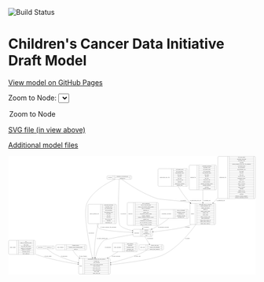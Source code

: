 <link rel='stylesheet' href="assets/style.css">
<link rel='stylesheet' href="https://unpkg.com/leaflet@1.5.1/dist/leaflet.css" integrity="sha512-xwE/Az9zrjBIphAcBb3F6JVqxf46+CDLwfLMHloNu6KEQCAWi6HcDUbeOfBIptF7tcCzusKFjFw2yuvEpDL9wQ==" crossorigin="">
<script type="text/javascript" src="https://code.jquery.com/jquery-3.2.1.min.js"></script>
<script type="text/javascript"  src="https://unpkg.com/leaflet@1.5.1/dist/leaflet.js"></script>
<script type="text/javascript" src="assets/actions.js"></script>

![Build Status](https://github.com/CBIIT/ccdi-model/actions/workflows/model-test-and-deploy.yml/badge.svg)

# Children's Cancer Data Initiative Draft Model

[View model on GitHub Pages](https://cbiit.github.io/ccdi-model/)



Zoom to Node: <select id="node_select">
  <option value="">Zoom to Node</option>
</select>
<div id="model"></div>

<p>
<a href="./model-desc/ccdi-model.svg">SVG file (in view above)</a>
<p>
<a href="./model-desc">Additional model files</a>
<div id='graph' style='display:off;'>
<svg width="3249pt" height="1551pt"
 viewBox="0.00 0.00 3248.50 1551.00" xmlns="http://www.w3.org/2000/svg" xmlns:xlink="http://www.w3.org/1999/xlink">
<g id="graph0" class="graph" transform="scale(1 1) rotate(0) translate(4 1547)">
<title>Perl</title>
<polygon fill="#ffffff" stroke="transparent" points="-4,4 -4,-1547 3244.5,-1547 3244.5,4 -4,4"/>
<!-- methylation_array_file -->
<g id="node1" class="node">
<title>methylation_array_file</title>
<path fill="none" stroke="#000000" d="M1973.5,-1151.5C1973.5,-1151.5 2340.5,-1151.5 2340.5,-1151.5 2346.5,-1151.5 2352.5,-1157.5 2352.5,-1163.5 2352.5,-1163.5 2352.5,-1369.5 2352.5,-1369.5 2352.5,-1375.5 2346.5,-1381.5 2340.5,-1381.5 2340.5,-1381.5 1973.5,-1381.5 1973.5,-1381.5 1967.5,-1381.5 1961.5,-1375.5 1961.5,-1369.5 1961.5,-1369.5 1961.5,-1163.5 1961.5,-1163.5 1961.5,-1157.5 1967.5,-1151.5 1973.5,-1151.5"/>
<text text-anchor="middle" x="2050.5" y="-1262.8" font-family="Times,serif" font-size="14.00" fill="#000000">methylation_array_file</text>
<polyline fill="none" stroke="#000000" points="2139.5,-1151.5 2139.5,-1381.5 "/>
<text text-anchor="middle" x="2150" y="-1262.8" font-family="Times,serif" font-size="14.00" fill="#000000"> </text>
<polyline fill="none" stroke="#000000" points="2160.5,-1151.5 2160.5,-1381.5 "/>
<text text-anchor="middle" x="2246" y="-1366.3" font-family="Times,serif" font-size="14.00" fill="#000000">dcf_indexd_guid</text>
<polyline fill="none" stroke="#000000" points="2160.5,-1358.5 2331.5,-1358.5 "/>
<text text-anchor="middle" x="2246" y="-1343.3" font-family="Times,serif" font-size="14.00" fill="#000000">file_description</text>
<polyline fill="none" stroke="#000000" points="2160.5,-1335.5 2331.5,-1335.5 "/>
<text text-anchor="middle" x="2246" y="-1320.3" font-family="Times,serif" font-size="14.00" fill="#000000">file_mapping_level</text>
<polyline fill="none" stroke="#000000" points="2160.5,-1312.5 2331.5,-1312.5 "/>
<text text-anchor="middle" x="2246" y="-1297.3" font-family="Times,serif" font-size="14.00" fill="#000000">file_name</text>
<polyline fill="none" stroke="#000000" points="2160.5,-1289.5 2331.5,-1289.5 "/>
<text text-anchor="middle" x="2246" y="-1274.3" font-family="Times,serif" font-size="14.00" fill="#000000">file_size</text>
<polyline fill="none" stroke="#000000" points="2160.5,-1266.5 2331.5,-1266.5 "/>
<text text-anchor="middle" x="2246" y="-1251.3" font-family="Times,serif" font-size="14.00" fill="#000000">file_type</text>
<polyline fill="none" stroke="#000000" points="2160.5,-1243.5 2331.5,-1243.5 "/>
<text text-anchor="middle" x="2246" y="-1228.3" font-family="Times,serif" font-size="14.00" fill="#000000">file_url_in_cds</text>
<polyline fill="none" stroke="#000000" points="2160.5,-1220.5 2331.5,-1220.5 "/>
<text text-anchor="middle" x="2246" y="-1205.3" font-family="Times,serif" font-size="14.00" fill="#000000">md5sum</text>
<polyline fill="none" stroke="#000000" points="2160.5,-1197.5 2331.5,-1197.5 "/>
<text text-anchor="middle" x="2246" y="-1182.3" font-family="Times,serif" font-size="14.00" fill="#000000">methylation_platform</text>
<polyline fill="none" stroke="#000000" points="2160.5,-1174.5 2331.5,-1174.5 "/>
<text text-anchor="middle" x="2246" y="-1159.3" font-family="Times,serif" font-size="14.00" fill="#000000">reporter_label</text>
<polyline fill="none" stroke="#000000" points="2331.5,-1151.5 2331.5,-1381.5 "/>
<text text-anchor="middle" x="2342" y="-1262.8" font-family="Times,serif" font-size="14.00" fill="#000000"> </text>
</g>
<!-- sample -->
<g id="node9" class="node">
<title>sample</title>
<path fill="none" stroke="#000000" d="M2393,-651C2393,-651 2707,-651 2707,-651 2713,-651 2719,-657 2719,-663 2719,-663 2719,-915 2719,-915 2719,-921 2713,-927 2707,-927 2707,-927 2393,-927 2393,-927 2387,-927 2381,-921 2381,-915 2381,-915 2381,-663 2381,-663 2381,-657 2387,-651 2393,-651"/>
<text text-anchor="middle" x="2415" y="-785.3" font-family="Times,serif" font-size="14.00" fill="#000000">sample</text>
<polyline fill="none" stroke="#000000" points="2449,-651 2449,-927 "/>
<text text-anchor="middle" x="2459.5" y="-785.3" font-family="Times,serif" font-size="14.00" fill="#000000"> </text>
<polyline fill="none" stroke="#000000" points="2470,-651 2470,-927 "/>
<text text-anchor="middle" x="2584" y="-911.8" font-family="Times,serif" font-size="14.00" fill="#000000">participant_age_at_collection</text>
<polyline fill="none" stroke="#000000" points="2470,-904 2698,-904 "/>
<text text-anchor="middle" x="2584" y="-888.8" font-family="Times,serif" font-size="14.00" fill="#000000">sample_anatomic_site</text>
<polyline fill="none" stroke="#000000" points="2470,-881 2698,-881 "/>
<text text-anchor="middle" x="2584" y="-865.8" font-family="Times,serif" font-size="14.00" fill="#000000">sample_description</text>
<polyline fill="none" stroke="#000000" points="2470,-858 2698,-858 "/>
<text text-anchor="middle" x="2584" y="-842.8" font-family="Times,serif" font-size="14.00" fill="#000000">sample_id</text>
<polyline fill="none" stroke="#000000" points="2470,-835 2698,-835 "/>
<text text-anchor="middle" x="2584" y="-819.8" font-family="Times,serif" font-size="14.00" fill="#000000">sample_tumor_status</text>
<polyline fill="none" stroke="#000000" points="2470,-812 2698,-812 "/>
<text text-anchor="middle" x="2584" y="-796.8" font-family="Times,serif" font-size="14.00" fill="#000000">sample_type</text>
<polyline fill="none" stroke="#000000" points="2470,-789 2698,-789 "/>
<text text-anchor="middle" x="2584" y="-773.8" font-family="Times,serif" font-size="14.00" fill="#000000">tumor_grade</text>
<polyline fill="none" stroke="#000000" points="2470,-766 2698,-766 "/>
<text text-anchor="middle" x="2584" y="-750.8" font-family="Times,serif" font-size="14.00" fill="#000000">tumor_incidence_type</text>
<polyline fill="none" stroke="#000000" points="2470,-743 2698,-743 "/>
<text text-anchor="middle" x="2584" y="-727.8" font-family="Times,serif" font-size="14.00" fill="#000000">tumor_morphology</text>
<polyline fill="none" stroke="#000000" points="2470,-720 2698,-720 "/>
<text text-anchor="middle" x="2584" y="-704.8" font-family="Times,serif" font-size="14.00" fill="#000000">tumor_stage_clinical_m</text>
<polyline fill="none" stroke="#000000" points="2470,-697 2698,-697 "/>
<text text-anchor="middle" x="2584" y="-681.8" font-family="Times,serif" font-size="14.00" fill="#000000">tumor_stage_clinical_n</text>
<polyline fill="none" stroke="#000000" points="2470,-674 2698,-674 "/>
<text text-anchor="middle" x="2584" y="-658.8" font-family="Times,serif" font-size="14.00" fill="#000000">tumor_stage_clinical_t</text>
<polyline fill="none" stroke="#000000" points="2698,-651 2698,-927 "/>
<text text-anchor="middle" x="2708.5" y="-785.3" font-family="Times,serif" font-size="14.00" fill="#000000"> </text>
</g>
<!-- methylation_array_file&#45;&gt;sample -->
<g id="edge14" class="edge">
<title>methylation_array_file&#45;&gt;sample</title>
<path fill="none" stroke="#000000" d="M2223.9786,-1151.3114C2261.4815,-1090.8431 2311.0653,-1017.0493 2363,-957 2369.4235,-949.5728 2376.1625,-942.1534 2383.1117,-934.7978"/>
<polygon fill="#000000" stroke="#000000" points="2385.7428,-937.1107 2390.1272,-927.4656 2380.685,-932.2714 2385.7428,-937.1107"/>
<text text-anchor="middle" x="2454.5" y="-960.8" font-family="Times,serif" font-size="14.00" fill="#000000">of_methylation_array_file</text>
</g>
<!-- study_admin -->
<g id="node2" class="node">
<title>study_admin</title>
<path fill="none" stroke="#000000" d="M12,-259.5C12,-259.5 338,-259.5 338,-259.5 344,-259.5 350,-265.5 350,-271.5 350,-271.5 350,-431.5 350,-431.5 350,-437.5 344,-443.5 338,-443.5 338,-443.5 12,-443.5 12,-443.5 6,-443.5 0,-437.5 0,-431.5 0,-431.5 0,-271.5 0,-271.5 0,-265.5 6,-259.5 12,-259.5"/>
<text text-anchor="middle" x="54" y="-347.8" font-family="Times,serif" font-size="14.00" fill="#000000">study_admin</text>
<polyline fill="none" stroke="#000000" points="108,-259.5 108,-443.5 "/>
<text text-anchor="middle" x="118.5" y="-347.8" font-family="Times,serif" font-size="14.00" fill="#000000"> </text>
<polyline fill="none" stroke="#000000" points="129,-259.5 129,-443.5 "/>
<text text-anchor="middle" x="229" y="-428.3" font-family="Times,serif" font-size="14.00" fill="#000000">acl</text>
<polyline fill="none" stroke="#000000" points="129,-420.5 329,-420.5 "/>
<text text-anchor="middle" x="229" y="-405.3" font-family="Times,serif" font-size="14.00" fill="#000000">adult_or_childhood_study</text>
<polyline fill="none" stroke="#000000" points="129,-397.5 329,-397.5 "/>
<text text-anchor="middle" x="229" y="-382.3" font-family="Times,serif" font-size="14.00" fill="#000000">data_types</text>
<polyline fill="none" stroke="#000000" points="129,-374.5 329,-374.5 "/>
<text text-anchor="middle" x="229" y="-359.3" font-family="Times,serif" font-size="14.00" fill="#000000">file_types_and_format</text>
<polyline fill="none" stroke="#000000" points="129,-351.5 329,-351.5 "/>
<text text-anchor="middle" x="229" y="-336.3" font-family="Times,serif" font-size="14.00" fill="#000000">number_of_participants</text>
<polyline fill="none" stroke="#000000" points="129,-328.5 329,-328.5 "/>
<text text-anchor="middle" x="229" y="-313.3" font-family="Times,serif" font-size="14.00" fill="#000000">number_of_samples</text>
<polyline fill="none" stroke="#000000" points="129,-305.5 329,-305.5 "/>
<text text-anchor="middle" x="229" y="-290.3" font-family="Times,serif" font-size="14.00" fill="#000000">organism_species</text>
<polyline fill="none" stroke="#000000" points="129,-282.5 329,-282.5 "/>
<text text-anchor="middle" x="229" y="-267.3" font-family="Times,serif" font-size="14.00" fill="#000000">study_admin_id</text>
<polyline fill="none" stroke="#000000" points="329,-259.5 329,-443.5 "/>
<text text-anchor="middle" x="339.5" y="-347.8" font-family="Times,serif" font-size="14.00" fill="#000000"> </text>
</g>
<!-- study -->
<g id="node4" class="node">
<title>study</title>
<path fill="none" stroke="#000000" d="M932,-.5C932,-.5 1322,-.5 1322,-.5 1328,-.5 1334,-6.5 1334,-12.5 1334,-12.5 1334,-195.5 1334,-195.5 1334,-201.5 1328,-207.5 1322,-207.5 1322,-207.5 932,-207.5 932,-207.5 926,-207.5 920,-201.5 920,-195.5 920,-195.5 920,-12.5 920,-12.5 920,-6.5 926,-.5 932,-.5"/>
<text text-anchor="middle" x="948" y="-100.3" font-family="Times,serif" font-size="14.00" fill="#000000">study</text>
<polyline fill="none" stroke="#000000" points="976,-.5 976,-207.5 "/>
<text text-anchor="middle" x="986.5" y="-100.3" font-family="Times,serif" font-size="14.00" fill="#000000"> </text>
<polyline fill="none" stroke="#000000" points="997,-.5 997,-207.5 "/>
<text text-anchor="middle" x="1155" y="-192.3" font-family="Times,serif" font-size="14.00" fill="#000000">experimental_strategy_and_data_subtype</text>
<polyline fill="none" stroke="#000000" points="997,-184.5 1313,-184.5 "/>
<text text-anchor="middle" x="1155" y="-169.3" font-family="Times,serif" font-size="14.00" fill="#000000">external_url</text>
<polyline fill="none" stroke="#000000" points="997,-161.5 1313,-161.5 "/>
<text text-anchor="middle" x="1155" y="-146.3" font-family="Times,serif" font-size="14.00" fill="#000000">phs_accession</text>
<polyline fill="none" stroke="#000000" points="997,-138.5 1313,-138.5 "/>
<text text-anchor="middle" x="1155" y="-123.3" font-family="Times,serif" font-size="14.00" fill="#000000">size_of_data_being_uploaded</text>
<polyline fill="none" stroke="#000000" points="997,-115.5 1313,-115.5 "/>
<text text-anchor="middle" x="1155" y="-100.3" font-family="Times,serif" font-size="14.00" fill="#000000">study_acronym</text>
<polyline fill="none" stroke="#000000" points="997,-92.5 1313,-92.5 "/>
<text text-anchor="middle" x="1155" y="-77.3" font-family="Times,serif" font-size="14.00" fill="#000000">study_data_types</text>
<polyline fill="none" stroke="#000000" points="997,-69.5 1313,-69.5 "/>
<text text-anchor="middle" x="1155" y="-54.3" font-family="Times,serif" font-size="14.00" fill="#000000">study_description</text>
<polyline fill="none" stroke="#000000" points="997,-46.5 1313,-46.5 "/>
<text text-anchor="middle" x="1155" y="-31.3" font-family="Times,serif" font-size="14.00" fill="#000000">study_name</text>
<polyline fill="none" stroke="#000000" points="997,-23.5 1313,-23.5 "/>
<text text-anchor="middle" x="1155" y="-8.3" font-family="Times,serif" font-size="14.00" fill="#000000">study_short_title</text>
<polyline fill="none" stroke="#000000" points="1313,-.5 1313,-207.5 "/>
<text text-anchor="middle" x="1323.5" y="-100.3" font-family="Times,serif" font-size="14.00" fill="#000000"> </text>
</g>
<!-- study_admin&#45;&gt;study -->
<g id="edge1" class="edge">
<title>study_admin&#45;&gt;study</title>
<path fill="none" stroke="#000000" d="M350.0945,-262.1743C353.0729,-261.0805 356.0429,-260.0211 359,-259 539.6948,-196.6057 753.4539,-156.004 909.5159,-132.0719"/>
<polygon fill="#000000" stroke="#000000" points="910.3518,-135.4851 919.711,-130.5196 909.2981,-128.5648 910.3518,-135.4851"/>
<text text-anchor="middle" x="517.5" y="-229.8" font-family="Times,serif" font-size="14.00" fill="#000000">of_study_admin</text>
</g>
<!-- imaging_file -->
<g id="node3" class="node">
<title>imaging_file</title>
<path fill="none" stroke="#000000" d="M2383,-1105.5C2383,-1105.5 2717,-1105.5 2717,-1105.5 2723,-1105.5 2729,-1111.5 2729,-1117.5 2729,-1117.5 2729,-1415.5 2729,-1415.5 2729,-1421.5 2723,-1427.5 2717,-1427.5 2717,-1427.5 2383,-1427.5 2383,-1427.5 2377,-1427.5 2371,-1421.5 2371,-1415.5 2371,-1415.5 2371,-1117.5 2371,-1117.5 2371,-1111.5 2377,-1105.5 2383,-1105.5"/>
<text text-anchor="middle" x="2423" y="-1262.8" font-family="Times,serif" font-size="14.00" fill="#000000">imaging_file</text>
<polyline fill="none" stroke="#000000" points="2475,-1105.5 2475,-1427.5 "/>
<text text-anchor="middle" x="2485.5" y="-1262.8" font-family="Times,serif" font-size="14.00" fill="#000000"> </text>
<polyline fill="none" stroke="#000000" points="2496,-1105.5 2496,-1427.5 "/>
<text text-anchor="middle" x="2602" y="-1412.3" font-family="Times,serif" font-size="14.00" fill="#000000">checksum_algorithm</text>
<polyline fill="none" stroke="#000000" points="2496,-1404.5 2708,-1404.5 "/>
<text text-anchor="middle" x="2602" y="-1389.3" font-family="Times,serif" font-size="14.00" fill="#000000">checksum_value</text>
<polyline fill="none" stroke="#000000" points="2496,-1381.5 2708,-1381.5 "/>
<text text-anchor="middle" x="2602" y="-1366.3" font-family="Times,serif" font-size="14.00" fill="#000000">dcf_indexd_guid</text>
<polyline fill="none" stroke="#000000" points="2496,-1358.5 2708,-1358.5 "/>
<text text-anchor="middle" x="2602" y="-1343.3" font-family="Times,serif" font-size="14.00" fill="#000000">file_description</text>
<polyline fill="none" stroke="#000000" points="2496,-1335.5 2708,-1335.5 "/>
<text text-anchor="middle" x="2602" y="-1320.3" font-family="Times,serif" font-size="14.00" fill="#000000">file_mapping_level</text>
<polyline fill="none" stroke="#000000" points="2496,-1312.5 2708,-1312.5 "/>
<text text-anchor="middle" x="2602" y="-1297.3" font-family="Times,serif" font-size="14.00" fill="#000000">file_name</text>
<polyline fill="none" stroke="#000000" points="2496,-1289.5 2708,-1289.5 "/>
<text text-anchor="middle" x="2602" y="-1274.3" font-family="Times,serif" font-size="14.00" fill="#000000">file_size</text>
<polyline fill="none" stroke="#000000" points="2496,-1266.5 2708,-1266.5 "/>
<text text-anchor="middle" x="2602" y="-1251.3" font-family="Times,serif" font-size="14.00" fill="#000000">file_type</text>
<polyline fill="none" stroke="#000000" points="2496,-1243.5 2708,-1243.5 "/>
<text text-anchor="middle" x="2602" y="-1228.3" font-family="Times,serif" font-size="14.00" fill="#000000">file_url_in_cds</text>
<polyline fill="none" stroke="#000000" points="2496,-1220.5 2708,-1220.5 "/>
<text text-anchor="middle" x="2602" y="-1205.3" font-family="Times,serif" font-size="14.00" fill="#000000">image_modality</text>
<polyline fill="none" stroke="#000000" points="2496,-1197.5 2708,-1197.5 "/>
<text text-anchor="middle" x="2602" y="-1182.3" font-family="Times,serif" font-size="14.00" fill="#000000">imaging_instrument_model</text>
<polyline fill="none" stroke="#000000" points="2496,-1174.5 2708,-1174.5 "/>
<text text-anchor="middle" x="2602" y="-1159.3" font-family="Times,serif" font-size="14.00" fill="#000000">imaging_platform</text>
<polyline fill="none" stroke="#000000" points="2496,-1151.5 2708,-1151.5 "/>
<text text-anchor="middle" x="2602" y="-1136.3" font-family="Times,serif" font-size="14.00" fill="#000000">md5sum</text>
<polyline fill="none" stroke="#000000" points="2496,-1128.5 2708,-1128.5 "/>
<text text-anchor="middle" x="2602" y="-1113.3" font-family="Times,serif" font-size="14.00" fill="#000000">software_package</text>
<polyline fill="none" stroke="#000000" points="2708,-1105.5 2708,-1427.5 "/>
<text text-anchor="middle" x="2718.5" y="-1262.8" font-family="Times,serif" font-size="14.00" fill="#000000"> </text>
</g>
<!-- imaging_file&#45;&gt;sample -->
<g id="edge16" class="edge">
<title>imaging_file&#45;&gt;sample</title>
<path fill="none" stroke="#000000" d="M2550,-1105.1732C2550,-1050.8872 2550,-990.6125 2550,-937.3722"/>
<polygon fill="#000000" stroke="#000000" points="2553.5001,-937.1694 2550,-927.1694 2546.5001,-937.1695 2553.5001,-937.1694"/>
<text text-anchor="middle" x="2604.5" y="-960.8" font-family="Times,serif" font-size="14.00" fill="#000000">of_imaging_file</text>
</g>
<!-- publication -->
<g id="node5" class="node">
<title>publication</title>
<path fill="none" stroke="#000000" d="M380,-333.5C380,-333.5 590,-333.5 590,-333.5 596,-333.5 602,-339.5 602,-345.5 602,-345.5 602,-357.5 602,-357.5 602,-363.5 596,-369.5 590,-369.5 590,-369.5 380,-369.5 380,-369.5 374,-369.5 368,-363.5 368,-357.5 368,-357.5 368,-345.5 368,-345.5 368,-339.5 374,-333.5 380,-333.5"/>
<text text-anchor="middle" x="416.5" y="-347.8" font-family="Times,serif" font-size="14.00" fill="#000000">publication</text>
<polyline fill="none" stroke="#000000" points="465,-333.5 465,-369.5 "/>
<text text-anchor="middle" x="475.5" y="-347.8" font-family="Times,serif" font-size="14.00" fill="#000000"> </text>
<polyline fill="none" stroke="#000000" points="486,-333.5 486,-369.5 "/>
<text text-anchor="middle" x="533.5" y="-347.8" font-family="Times,serif" font-size="14.00" fill="#000000">pubmed_id</text>
<polyline fill="none" stroke="#000000" points="581,-333.5 581,-369.5 "/>
<text text-anchor="middle" x="591.5" y="-347.8" font-family="Times,serif" font-size="14.00" fill="#000000"> </text>
</g>
<!-- publication&#45;&gt;study -->
<g id="edge19" class="edge">
<title>publication&#45;&gt;study</title>
<path fill="none" stroke="#000000" d="M504.967,-333.4355C528.6867,-312.8224 570.2006,-279.3432 611,-259 704.8784,-212.1909 815.5319,-176.6474 910.2463,-151.4823"/>
<polygon fill="#000000" stroke="#000000" points="911.1689,-154.8588 919.947,-148.9262 909.3853,-148.0898 911.1689,-154.8588"/>
<text text-anchor="middle" x="729" y="-229.8" font-family="Times,serif" font-size="14.00" fill="#000000">of_publication</text>
</g>
<!-- therapeutic_procedure -->
<g id="node6" class="node">
<title>therapeutic_procedure</title>
<path fill="none" stroke="#000000" d="M1994.5,-731.5C1994.5,-731.5 2351.5,-731.5 2351.5,-731.5 2357.5,-731.5 2363.5,-737.5 2363.5,-743.5 2363.5,-743.5 2363.5,-834.5 2363.5,-834.5 2363.5,-840.5 2357.5,-846.5 2351.5,-846.5 2351.5,-846.5 1994.5,-846.5 1994.5,-846.5 1988.5,-846.5 1982.5,-840.5 1982.5,-834.5 1982.5,-834.5 1982.5,-743.5 1982.5,-743.5 1982.5,-737.5 1988.5,-731.5 1994.5,-731.5"/>
<text text-anchor="middle" x="2073" y="-785.3" font-family="Times,serif" font-size="14.00" fill="#000000">therapeutic_procedure</text>
<polyline fill="none" stroke="#000000" points="2163.5,-731.5 2163.5,-846.5 "/>
<text text-anchor="middle" x="2174" y="-785.3" font-family="Times,serif" font-size="14.00" fill="#000000"> </text>
<polyline fill="none" stroke="#000000" points="2184.5,-731.5 2184.5,-846.5 "/>
<text text-anchor="middle" x="2263.5" y="-831.3" font-family="Times,serif" font-size="14.00" fill="#000000">days_to_treatment</text>
<polyline fill="none" stroke="#000000" points="2184.5,-823.5 2342.5,-823.5 "/>
<text text-anchor="middle" x="2263.5" y="-808.3" font-family="Times,serif" font-size="14.00" fill="#000000">therapeutic_agents</text>
<polyline fill="none" stroke="#000000" points="2184.5,-800.5 2342.5,-800.5 "/>
<text text-anchor="middle" x="2263.5" y="-785.3" font-family="Times,serif" font-size="14.00" fill="#000000">treatment_id</text>
<polyline fill="none" stroke="#000000" points="2184.5,-777.5 2342.5,-777.5 "/>
<text text-anchor="middle" x="2263.5" y="-762.3" font-family="Times,serif" font-size="14.00" fill="#000000">treatment_outcome</text>
<polyline fill="none" stroke="#000000" points="2184.5,-754.5 2342.5,-754.5 "/>
<text text-anchor="middle" x="2263.5" y="-739.3" font-family="Times,serif" font-size="14.00" fill="#000000">treatment_type</text>
<polyline fill="none" stroke="#000000" points="2342.5,-731.5 2342.5,-846.5 "/>
<text text-anchor="middle" x="2353" y="-785.3" font-family="Times,serif" font-size="14.00" fill="#000000"> </text>
</g>
<!-- participant -->
<g id="node15" class="node">
<title>participant</title>
<path fill="none" stroke="#000000" d="M1645.5,-495.5C1645.5,-495.5 1876.5,-495.5 1876.5,-495.5 1882.5,-495.5 1888.5,-501.5 1888.5,-507.5 1888.5,-507.5 1888.5,-575.5 1888.5,-575.5 1888.5,-581.5 1882.5,-587.5 1876.5,-587.5 1876.5,-587.5 1645.5,-587.5 1645.5,-587.5 1639.5,-587.5 1633.5,-581.5 1633.5,-575.5 1633.5,-575.5 1633.5,-507.5 1633.5,-507.5 1633.5,-501.5 1639.5,-495.5 1645.5,-495.5"/>
<text text-anchor="middle" x="1681.5" y="-537.8" font-family="Times,serif" font-size="14.00" fill="#000000">participant</text>
<polyline fill="none" stroke="#000000" points="1729.5,-495.5 1729.5,-587.5 "/>
<text text-anchor="middle" x="1740" y="-537.8" font-family="Times,serif" font-size="14.00" fill="#000000"> </text>
<polyline fill="none" stroke="#000000" points="1750.5,-495.5 1750.5,-587.5 "/>
<text text-anchor="middle" x="1809" y="-572.3" font-family="Times,serif" font-size="14.00" fill="#000000">ethnicity</text>
<polyline fill="none" stroke="#000000" points="1750.5,-564.5 1867.5,-564.5 "/>
<text text-anchor="middle" x="1809" y="-549.3" font-family="Times,serif" font-size="14.00" fill="#000000">gender</text>
<polyline fill="none" stroke="#000000" points="1750.5,-541.5 1867.5,-541.5 "/>
<text text-anchor="middle" x="1809" y="-526.3" font-family="Times,serif" font-size="14.00" fill="#000000">participant_id</text>
<polyline fill="none" stroke="#000000" points="1750.5,-518.5 1867.5,-518.5 "/>
<text text-anchor="middle" x="1809" y="-503.3" font-family="Times,serif" font-size="14.00" fill="#000000">race</text>
<polyline fill="none" stroke="#000000" points="1867.5,-495.5 1867.5,-587.5 "/>
<text text-anchor="middle" x="1878" y="-537.8" font-family="Times,serif" font-size="14.00" fill="#000000"> </text>
</g>
<!-- therapeutic_procedure&#45;&gt;participant -->
<g id="edge2" class="edge">
<title>therapeutic_procedure&#45;&gt;participant</title>
<path fill="none" stroke="#000000" d="M2103.8238,-731.3693C2066.4353,-701.7275 2018.6772,-666.2117 1973,-639 1944.4557,-621.995 1912.4416,-605.8786 1882.1106,-591.8268"/>
<polygon fill="#000000" stroke="#000000" points="1883.3057,-588.5243 1872.7573,-587.5335 1880.3855,-594.8861 1883.3057,-588.5243"/>
<text text-anchor="middle" x="2033" y="-609.8" font-family="Times,serif" font-size="14.00" fill="#000000">of_therapeutic_procedure</text>
</g>
<!-- study_funding -->
<g id="node7" class="node">
<title>study_funding</title>
<path fill="none" stroke="#000000" d="M632.5,-317C632.5,-317 1011.5,-317 1011.5,-317 1017.5,-317 1023.5,-323 1023.5,-329 1023.5,-329 1023.5,-374 1023.5,-374 1023.5,-380 1017.5,-386 1011.5,-386 1011.5,-386 632.5,-386 632.5,-386 626.5,-386 620.5,-380 620.5,-374 620.5,-374 620.5,-329 620.5,-329 620.5,-323 626.5,-317 632.5,-317"/>
<text text-anchor="middle" x="680" y="-347.8" font-family="Times,serif" font-size="14.00" fill="#000000">study_funding</text>
<polyline fill="none" stroke="#000000" points="739.5,-317 739.5,-386 "/>
<text text-anchor="middle" x="750" y="-347.8" font-family="Times,serif" font-size="14.00" fill="#000000"> </text>
<polyline fill="none" stroke="#000000" points="760.5,-317 760.5,-386 "/>
<text text-anchor="middle" x="881.5" y="-370.8" font-family="Times,serif" font-size="14.00" fill="#000000">funding_agency</text>
<polyline fill="none" stroke="#000000" points="760.5,-363 1002.5,-363 "/>
<text text-anchor="middle" x="881.5" y="-347.8" font-family="Times,serif" font-size="14.00" fill="#000000">funding_source_program_name</text>
<polyline fill="none" stroke="#000000" points="760.5,-340 1002.5,-340 "/>
<text text-anchor="middle" x="881.5" y="-324.8" font-family="Times,serif" font-size="14.00" fill="#000000">grant_id</text>
<polyline fill="none" stroke="#000000" points="1002.5,-317 1002.5,-386 "/>
<text text-anchor="middle" x="1013" y="-347.8" font-family="Times,serif" font-size="14.00" fill="#000000"> </text>
</g>
<!-- study_funding&#45;&gt;study -->
<g id="edge13" class="edge">
<title>study_funding&#45;&gt;study</title>
<path fill="none" stroke="#000000" d="M841.8976,-316.7326C858.6231,-289.6578 884.4863,-252.3692 914,-226 918.6402,-221.8542 923.4441,-217.7843 928.3778,-213.7954"/>
<polygon fill="#000000" stroke="#000000" points="930.5525,-216.5378 936.2327,-207.5943 926.2151,-211.0435 930.5525,-216.5378"/>
<text text-anchor="middle" x="976" y="-229.8" font-family="Times,serif" font-size="14.00" fill="#000000">of_study_funding</text>
</g>
<!-- sequencing_file -->
<g id="node8" class="node">
<title>sequencing_file</title>
<path fill="none" stroke="#000000" d="M2759.5,-990.5C2759.5,-990.5 3228.5,-990.5 3228.5,-990.5 3234.5,-990.5 3240.5,-996.5 3240.5,-1002.5 3240.5,-1002.5 3240.5,-1530.5 3240.5,-1530.5 3240.5,-1536.5 3234.5,-1542.5 3228.5,-1542.5 3228.5,-1542.5 2759.5,-1542.5 2759.5,-1542.5 2753.5,-1542.5 2747.5,-1536.5 2747.5,-1530.5 2747.5,-1530.5 2747.5,-1002.5 2747.5,-1002.5 2747.5,-996.5 2753.5,-990.5 2759.5,-990.5"/>
<text text-anchor="middle" x="2811.5" y="-1262.8" font-family="Times,serif" font-size="14.00" fill="#000000">sequencing_file</text>
<polyline fill="none" stroke="#000000" points="2875.5,-990.5 2875.5,-1542.5 "/>
<text text-anchor="middle" x="2886" y="-1262.8" font-family="Times,serif" font-size="14.00" fill="#000000"> </text>
<polyline fill="none" stroke="#000000" points="2896.5,-990.5 2896.5,-1542.5 "/>
<text text-anchor="middle" x="3058" y="-1527.3" font-family="Times,serif" font-size="14.00" fill="#000000">avg_read_length</text>
<polyline fill="none" stroke="#000000" points="2896.5,-1519.5 3219.5,-1519.5 "/>
<text text-anchor="middle" x="3058" y="-1504.3" font-family="Times,serif" font-size="14.00" fill="#000000">checksum_algorithm</text>
<polyline fill="none" stroke="#000000" points="2896.5,-1496.5 3219.5,-1496.5 "/>
<text text-anchor="middle" x="3058" y="-1481.3" font-family="Times,serif" font-size="14.00" fill="#000000">checksum_value</text>
<polyline fill="none" stroke="#000000" points="2896.5,-1473.5 3219.5,-1473.5 "/>
<text text-anchor="middle" x="3058" y="-1458.3" font-family="Times,serif" font-size="14.00" fill="#000000">coverage</text>
<polyline fill="none" stroke="#000000" points="2896.5,-1450.5 3219.5,-1450.5 "/>
<text text-anchor="middle" x="3058" y="-1435.3" font-family="Times,serif" font-size="14.00" fill="#000000">custom_assembly_fasta_file_for_alignment</text>
<polyline fill="none" stroke="#000000" points="2896.5,-1427.5 3219.5,-1427.5 "/>
<text text-anchor="middle" x="3058" y="-1412.3" font-family="Times,serif" font-size="14.00" fill="#000000">dcf_indexd_guid</text>
<polyline fill="none" stroke="#000000" points="2896.5,-1404.5 3219.5,-1404.5 "/>
<text text-anchor="middle" x="3058" y="-1389.3" font-family="Times,serif" font-size="14.00" fill="#000000">file_description</text>
<polyline fill="none" stroke="#000000" points="2896.5,-1381.5 3219.5,-1381.5 "/>
<text text-anchor="middle" x="3058" y="-1366.3" font-family="Times,serif" font-size="14.00" fill="#000000">file_mapping_level</text>
<polyline fill="none" stroke="#000000" points="2896.5,-1358.5 3219.5,-1358.5 "/>
<text text-anchor="middle" x="3058" y="-1343.3" font-family="Times,serif" font-size="14.00" fill="#000000">file_name</text>
<polyline fill="none" stroke="#000000" points="2896.5,-1335.5 3219.5,-1335.5 "/>
<text text-anchor="middle" x="3058" y="-1320.3" font-family="Times,serif" font-size="14.00" fill="#000000">file_size</text>
<polyline fill="none" stroke="#000000" points="2896.5,-1312.5 3219.5,-1312.5 "/>
<text text-anchor="middle" x="3058" y="-1297.3" font-family="Times,serif" font-size="14.00" fill="#000000">file_type</text>
<polyline fill="none" stroke="#000000" points="2896.5,-1289.5 3219.5,-1289.5 "/>
<text text-anchor="middle" x="3058" y="-1274.3" font-family="Times,serif" font-size="14.00" fill="#000000">file_url_in_cds</text>
<polyline fill="none" stroke="#000000" points="2896.5,-1266.5 3219.5,-1266.5 "/>
<text text-anchor="middle" x="3058" y="-1251.3" font-family="Times,serif" font-size="14.00" fill="#000000">instrument_model</text>
<polyline fill="none" stroke="#000000" points="2896.5,-1243.5 3219.5,-1243.5 "/>
<text text-anchor="middle" x="3058" y="-1228.3" font-family="Times,serif" font-size="14.00" fill="#000000">library_id</text>
<polyline fill="none" stroke="#000000" points="2896.5,-1220.5 3219.5,-1220.5 "/>
<text text-anchor="middle" x="3058" y="-1205.3" font-family="Times,serif" font-size="14.00" fill="#000000">library_layout</text>
<polyline fill="none" stroke="#000000" points="2896.5,-1197.5 3219.5,-1197.5 "/>
<text text-anchor="middle" x="3058" y="-1182.3" font-family="Times,serif" font-size="14.00" fill="#000000">library_selection</text>
<polyline fill="none" stroke="#000000" points="2896.5,-1174.5 3219.5,-1174.5 "/>
<text text-anchor="middle" x="3058" y="-1159.3" font-family="Times,serif" font-size="14.00" fill="#000000">library_source</text>
<polyline fill="none" stroke="#000000" points="2896.5,-1151.5 3219.5,-1151.5 "/>
<text text-anchor="middle" x="3058" y="-1136.3" font-family="Times,serif" font-size="14.00" fill="#000000">library_strategy</text>
<polyline fill="none" stroke="#000000" points="2896.5,-1128.5 3219.5,-1128.5 "/>
<text text-anchor="middle" x="3058" y="-1113.3" font-family="Times,serif" font-size="14.00" fill="#000000">md5sum</text>
<polyline fill="none" stroke="#000000" points="2896.5,-1105.5 3219.5,-1105.5 "/>
<text text-anchor="middle" x="3058" y="-1090.3" font-family="Times,serif" font-size="14.00" fill="#000000">number_of_bp</text>
<polyline fill="none" stroke="#000000" points="2896.5,-1082.5 3219.5,-1082.5 "/>
<text text-anchor="middle" x="3058" y="-1067.3" font-family="Times,serif" font-size="14.00" fill="#000000">number_of_reads</text>
<polyline fill="none" stroke="#000000" points="2896.5,-1059.5 3219.5,-1059.5 "/>
<text text-anchor="middle" x="3058" y="-1044.3" font-family="Times,serif" font-size="14.00" fill="#000000">platform</text>
<polyline fill="none" stroke="#000000" points="2896.5,-1036.5 3219.5,-1036.5 "/>
<text text-anchor="middle" x="3058" y="-1021.3" font-family="Times,serif" font-size="14.00" fill="#000000">reference_genome_assembly</text>
<polyline fill="none" stroke="#000000" points="2896.5,-1013.5 3219.5,-1013.5 "/>
<text text-anchor="middle" x="3058" y="-998.3" font-family="Times,serif" font-size="14.00" fill="#000000">sequence_alignment_software</text>
<polyline fill="none" stroke="#000000" points="3219.5,-990.5 3219.5,-1542.5 "/>
<text text-anchor="middle" x="3230" y="-1262.8" font-family="Times,serif" font-size="14.00" fill="#000000"> </text>
</g>
<!-- sequencing_file&#45;&gt;sample -->
<g id="edge6" class="edge">
<title>sequencing_file&#45;&gt;sample</title>
<path fill="none" stroke="#000000" d="M2747.4178,-1000.1234C2744.26,-996.7281 2741.1196,-993.3523 2738,-990 2721.2614,-972.0127 2703.6616,-953.1414 2686.222,-934.4669"/>
<polygon fill="#000000" stroke="#000000" points="2688.6717,-931.962 2679.2879,-927.0431 2683.5561,-936.7402 2688.6717,-931.962"/>
<text text-anchor="middle" x="2784.5" y="-960.8" font-family="Times,serif" font-size="14.00" fill="#000000">of_sequencing_file</text>
</g>
<!-- sample&#45;&gt;study -->
<g id="edge9" class="edge">
<title>sample&#45;&gt;study</title>
<path fill="none" stroke="#000000" d="M2458.7016,-650.9644C2368.4757,-526.6887 2218.5962,-350.0157 2042,-259 1923.4172,-197.8838 1575.3693,-150.9772 1344.3489,-125.4705"/>
<polygon fill="#000000" stroke="#000000" points="1344.4469,-121.9603 1334.1245,-124.3471 1343.6824,-128.9184 1344.4469,-121.9603"/>
<text text-anchor="middle" x="2348.5" y="-465.8" font-family="Times,serif" font-size="14.00" fill="#000000">of_sample</text>
</g>
<!-- sample&#45;&gt;participant -->
<g id="edge8" class="edge">
<title>sample&#45;&gt;participant</title>
<path fill="none" stroke="#000000" d="M2395.1739,-650.9449C2387.5472,-646.5882 2379.8086,-642.574 2372,-639 2289.9247,-601.4341 2052.2879,-571.1713 1898.7091,-554.8127"/>
<polygon fill="#000000" stroke="#000000" points="1899.0301,-551.3272 1888.7172,-553.7554 1898.2934,-558.2883 1899.0301,-551.3272"/>
<text text-anchor="middle" x="2349.5" y="-609.8" font-family="Times,serif" font-size="14.00" fill="#000000">of_sample</text>
</g>
<!-- synonym -->
<g id="node10" class="node">
<title>synonym</title>
<path fill="none" stroke="#000000" d="M1303.5,-1243.5C1303.5,-1243.5 1604.5,-1243.5 1604.5,-1243.5 1610.5,-1243.5 1616.5,-1249.5 1616.5,-1255.5 1616.5,-1255.5 1616.5,-1277.5 1616.5,-1277.5 1616.5,-1283.5 1610.5,-1289.5 1604.5,-1289.5 1604.5,-1289.5 1303.5,-1289.5 1303.5,-1289.5 1297.5,-1289.5 1291.5,-1283.5 1291.5,-1277.5 1291.5,-1277.5 1291.5,-1255.5 1291.5,-1255.5 1291.5,-1249.5 1297.5,-1243.5 1303.5,-1243.5"/>
<text text-anchor="middle" x="1331.5" y="-1262.8" font-family="Times,serif" font-size="14.00" fill="#000000">synonym</text>
<polyline fill="none" stroke="#000000" points="1371.5,-1243.5 1371.5,-1289.5 "/>
<text text-anchor="middle" x="1382" y="-1262.8" font-family="Times,serif" font-size="14.00" fill="#000000"> </text>
<polyline fill="none" stroke="#000000" points="1392.5,-1243.5 1392.5,-1289.5 "/>
<text text-anchor="middle" x="1494" y="-1274.3" font-family="Times,serif" font-size="14.00" fill="#000000">repository_of_synonym_id</text>
<polyline fill="none" stroke="#000000" points="1392.5,-1266.5 1595.5,-1266.5 "/>
<text text-anchor="middle" x="1494" y="-1251.3" font-family="Times,serif" font-size="14.00" fill="#000000">synonym_id</text>
<polyline fill="none" stroke="#000000" points="1595.5,-1243.5 1595.5,-1289.5 "/>
<text text-anchor="middle" x="1606" y="-1262.8" font-family="Times,serif" font-size="14.00" fill="#000000"> </text>
</g>
<!-- synonym&#45;&gt;study -->
<g id="edge3" class="edge">
<title>synonym&#45;&gt;study</title>
<path fill="none" stroke="#000000" d="M1398.7618,-1243.4239C1303.2259,-1200.0772 1109.9889,-1096.4309 1033,-939 972.1822,-814.6365 1053.2118,-415.7111 1099.1894,-217.6964"/>
<polygon fill="#000000" stroke="#000000" points="1102.6248,-218.3755 1101.4871,-207.8419 1095.8077,-216.7859 1102.6248,-218.3755"/>
<text text-anchor="middle" x="1085.5" y="-537.8" font-family="Times,serif" font-size="14.00" fill="#000000">of_synonym</text>
</g>
<!-- synonym&#45;&gt;sample -->
<g id="edge4" class="edge">
<title>synonym&#45;&gt;sample</title>
<path fill="none" stroke="#000000" d="M1485.2025,-1243.4194C1560.7871,-1188.8469 1761.5276,-1051.821 1952,-990 1996.7133,-975.4876 2328.8967,-957.7616 2372,-939 2377.0371,-936.8075 2382.0411,-934.4249 2387.0014,-931.8786"/>
<polygon fill="#000000" stroke="#000000" points="2388.7169,-934.9302 2395.8803,-927.1241 2385.4124,-928.7593 2388.7169,-934.9302"/>
<text text-anchor="middle" x="2293.5" y="-960.8" font-family="Times,serif" font-size="14.00" fill="#000000">of_synonym</text>
</g>
<!-- synonym&#45;&gt;participant -->
<g id="edge5" class="edge">
<title>synonym&#45;&gt;participant</title>
<path fill="none" stroke="#000000" d="M1452.7659,-1243.2954C1447.2498,-1135.6829 1426.6731,-688.3587 1463,-639 1483.2206,-611.5256 1555.0725,-587.5829 1623.1522,-570.2993"/>
<polygon fill="#000000" stroke="#000000" points="1624.3096,-573.6178 1633.1628,-567.798 1622.6126,-566.8266 1624.3096,-573.6178"/>
<text text-anchor="middle" x="1505.5" y="-785.3" font-family="Times,serif" font-size="14.00" fill="#000000">of_synonym</text>
</g>
<!-- study_arm -->
<g id="node11" class="node">
<title>study_arm</title>
<path fill="none" stroke="#000000" d="M1724.5,-317C1724.5,-317 2021.5,-317 2021.5,-317 2027.5,-317 2033.5,-323 2033.5,-329 2033.5,-329 2033.5,-374 2033.5,-374 2033.5,-380 2027.5,-386 2021.5,-386 2021.5,-386 1724.5,-386 1724.5,-386 1718.5,-386 1712.5,-380 1712.5,-374 1712.5,-374 1712.5,-329 1712.5,-329 1712.5,-323 1718.5,-317 1724.5,-317"/>
<text text-anchor="middle" x="1758.5" y="-347.8" font-family="Times,serif" font-size="14.00" fill="#000000">study_arm</text>
<polyline fill="none" stroke="#000000" points="1804.5,-317 1804.5,-386 "/>
<text text-anchor="middle" x="1815" y="-347.8" font-family="Times,serif" font-size="14.00" fill="#000000"> </text>
<polyline fill="none" stroke="#000000" points="1825.5,-317 1825.5,-386 "/>
<text text-anchor="middle" x="1919" y="-370.8" font-family="Times,serif" font-size="14.00" fill="#000000">clinical_trial_arm</text>
<polyline fill="none" stroke="#000000" points="1825.5,-363 2012.5,-363 "/>
<text text-anchor="middle" x="1919" y="-347.8" font-family="Times,serif" font-size="14.00" fill="#000000">clinical_trial_identifier</text>
<polyline fill="none" stroke="#000000" points="1825.5,-340 2012.5,-340 "/>
<text text-anchor="middle" x="1919" y="-324.8" font-family="Times,serif" font-size="14.00" fill="#000000">clinical_trial_repository</text>
<polyline fill="none" stroke="#000000" points="2012.5,-317 2012.5,-386 "/>
<text text-anchor="middle" x="2023" y="-347.8" font-family="Times,serif" font-size="14.00" fill="#000000"> </text>
</g>
<!-- study_arm&#45;&gt;study -->
<g id="edge10" class="edge">
<title>study_arm&#45;&gt;study</title>
<path fill="none" stroke="#000000" d="M1817.184,-316.7831C1784.7667,-297.7404 1742.6186,-274.8514 1703,-259 1587.5035,-212.7898 1453.5721,-175.8183 1343.9367,-149.5899"/>
<polygon fill="#000000" stroke="#000000" points="1344.6161,-146.1539 1334.0775,-147.2445 1342.996,-152.9639 1344.6161,-146.1539"/>
<text text-anchor="middle" x="1691.5" y="-229.8" font-family="Times,serif" font-size="14.00" fill="#000000">of_study_arm</text>
</g>
<!-- diagnosis -->
<g id="node12" class="node">
<title>diagnosis</title>
<path fill="none" stroke="#000000" d="M1569.5,-639.5C1569.5,-639.5 1952.5,-639.5 1952.5,-639.5 1958.5,-639.5 1964.5,-645.5 1964.5,-651.5 1964.5,-651.5 1964.5,-926.5 1964.5,-926.5 1964.5,-932.5 1958.5,-938.5 1952.5,-938.5 1952.5,-938.5 1569.5,-938.5 1569.5,-938.5 1563.5,-938.5 1557.5,-932.5 1557.5,-926.5 1557.5,-926.5 1557.5,-651.5 1557.5,-651.5 1557.5,-645.5 1563.5,-639.5 1569.5,-639.5"/>
<text text-anchor="middle" x="1599.5" y="-785.3" font-family="Times,serif" font-size="14.00" fill="#000000">diagnosis</text>
<polyline fill="none" stroke="#000000" points="1641.5,-639.5 1641.5,-938.5 "/>
<text text-anchor="middle" x="1652" y="-785.3" font-family="Times,serif" font-size="14.00" fill="#000000"> </text>
<polyline fill="none" stroke="#000000" points="1662.5,-639.5 1662.5,-938.5 "/>
<text text-anchor="middle" x="1803" y="-923.3" font-family="Times,serif" font-size="14.00" fill="#000000">age_at_diagnosis</text>
<polyline fill="none" stroke="#000000" points="1662.5,-915.5 1943.5,-915.5 "/>
<text text-anchor="middle" x="1803" y="-900.3" font-family="Times,serif" font-size="14.00" fill="#000000">days_to_last_followup</text>
<polyline fill="none" stroke="#000000" points="1662.5,-892.5 1943.5,-892.5 "/>
<text text-anchor="middle" x="1803" y="-877.3" font-family="Times,serif" font-size="14.00" fill="#000000">days_to_last_known_disease_status</text>
<polyline fill="none" stroke="#000000" points="1662.5,-869.5 1943.5,-869.5 "/>
<text text-anchor="middle" x="1803" y="-854.3" font-family="Times,serif" font-size="14.00" fill="#000000">days_to_recurrence</text>
<polyline fill="none" stroke="#000000" points="1662.5,-846.5 1943.5,-846.5 "/>
<text text-anchor="middle" x="1803" y="-831.3" font-family="Times,serif" font-size="14.00" fill="#000000">diagnosis_id</text>
<polyline fill="none" stroke="#000000" points="1662.5,-823.5 1943.5,-823.5 "/>
<text text-anchor="middle" x="1803" y="-808.3" font-family="Times,serif" font-size="14.00" fill="#000000">disease_type</text>
<polyline fill="none" stroke="#000000" points="1662.5,-800.5 1943.5,-800.5 "/>
<text text-anchor="middle" x="1803" y="-785.3" font-family="Times,serif" font-size="14.00" fill="#000000">last_known_disease_status</text>
<polyline fill="none" stroke="#000000" points="1662.5,-777.5 1943.5,-777.5 "/>
<text text-anchor="middle" x="1803" y="-762.3" font-family="Times,serif" font-size="14.00" fill="#000000">primary_diagnosis</text>
<polyline fill="none" stroke="#000000" points="1662.5,-754.5 1943.5,-754.5 "/>
<text text-anchor="middle" x="1803" y="-739.3" font-family="Times,serif" font-size="14.00" fill="#000000">primary_diagnosis_reference_source</text>
<polyline fill="none" stroke="#000000" points="1662.5,-731.5 1943.5,-731.5 "/>
<text text-anchor="middle" x="1803" y="-716.3" font-family="Times,serif" font-size="14.00" fill="#000000">primary_site</text>
<polyline fill="none" stroke="#000000" points="1662.5,-708.5 1943.5,-708.5 "/>
<text text-anchor="middle" x="1803" y="-693.3" font-family="Times,serif" font-size="14.00" fill="#000000">progression_or_recurrence</text>
<polyline fill="none" stroke="#000000" points="1662.5,-685.5 1943.5,-685.5 "/>
<text text-anchor="middle" x="1803" y="-670.3" font-family="Times,serif" font-size="14.00" fill="#000000">site_of_resection_or_biopsy</text>
<polyline fill="none" stroke="#000000" points="1662.5,-662.5 1943.5,-662.5 "/>
<text text-anchor="middle" x="1803" y="-647.3" font-family="Times,serif" font-size="14.00" fill="#000000">tissue_or_organ_of_origin</text>
<polyline fill="none" stroke="#000000" points="1943.5,-639.5 1943.5,-938.5 "/>
<text text-anchor="middle" x="1954" y="-785.3" font-family="Times,serif" font-size="14.00" fill="#000000"> </text>
</g>
<!-- diagnosis&#45;&gt;participant -->
<g id="edge15" class="edge">
<title>diagnosis&#45;&gt;participant</title>
<path fill="none" stroke="#000000" d="M1761,-639.3186C1761,-624.7641 1761,-610.7108 1761,-598.0135"/>
<polygon fill="#000000" stroke="#000000" points="1764.5001,-597.6855 1761,-587.6855 1757.5001,-597.6855 1764.5001,-597.6855"/>
<text text-anchor="middle" x="1805.5" y="-609.8" font-family="Times,serif" font-size="14.00" fill="#000000">of_diagnosis</text>
</g>
<!-- study_personnel -->
<g id="node13" class="node">
<title>study_personnel</title>
<path fill="none" stroke="#000000" d="M1375.5,-294C1375.5,-294 1682.5,-294 1682.5,-294 1688.5,-294 1694.5,-300 1694.5,-306 1694.5,-306 1694.5,-397 1694.5,-397 1694.5,-403 1688.5,-409 1682.5,-409 1682.5,-409 1375.5,-409 1375.5,-409 1369.5,-409 1363.5,-403 1363.5,-397 1363.5,-397 1363.5,-306 1363.5,-306 1363.5,-300 1369.5,-294 1375.5,-294"/>
<text text-anchor="middle" x="1430.5" y="-347.8" font-family="Times,serif" font-size="14.00" fill="#000000">study_personnel</text>
<polyline fill="none" stroke="#000000" points="1497.5,-294 1497.5,-409 "/>
<text text-anchor="middle" x="1508" y="-347.8" font-family="Times,serif" font-size="14.00" fill="#000000"> </text>
<polyline fill="none" stroke="#000000" points="1518.5,-294 1518.5,-409 "/>
<text text-anchor="middle" x="1596" y="-393.8" font-family="Times,serif" font-size="14.00" fill="#000000">email_address</text>
<polyline fill="none" stroke="#000000" points="1518.5,-386 1673.5,-386 "/>
<text text-anchor="middle" x="1596" y="-370.8" font-family="Times,serif" font-size="14.00" fill="#000000">institution</text>
<polyline fill="none" stroke="#000000" points="1518.5,-363 1673.5,-363 "/>
<text text-anchor="middle" x="1596" y="-347.8" font-family="Times,serif" font-size="14.00" fill="#000000">personnel_name</text>
<polyline fill="none" stroke="#000000" points="1518.5,-340 1673.5,-340 "/>
<text text-anchor="middle" x="1596" y="-324.8" font-family="Times,serif" font-size="14.00" fill="#000000">personnel_type</text>
<polyline fill="none" stroke="#000000" points="1518.5,-317 1673.5,-317 "/>
<text text-anchor="middle" x="1596" y="-301.8" font-family="Times,serif" font-size="14.00" fill="#000000">study_personnel_id</text>
<polyline fill="none" stroke="#000000" points="1673.5,-294 1673.5,-409 "/>
<text text-anchor="middle" x="1684" y="-347.8" font-family="Times,serif" font-size="14.00" fill="#000000"> </text>
</g>
<!-- study_personnel&#45;&gt;study -->
<g id="edge12" class="edge">
<title>study_personnel&#45;&gt;study</title>
<path fill="none" stroke="#000000" d="M1435.5096,-293.9406C1396.2821,-269.7894 1349.3135,-240.8721 1303.9961,-212.9715"/>
<polygon fill="#000000" stroke="#000000" points="1305.6077,-209.8536 1295.2572,-207.5912 1301.9377,-215.8144 1305.6077,-209.8536"/>
<text text-anchor="middle" x="1410.5" y="-229.8" font-family="Times,serif" font-size="14.00" fill="#000000">of_study_personnel</text>
</g>
<!-- clinical_measure_file -->
<g id="node14" class="node">
<title>clinical_measure_file</title>
<path fill="none" stroke="#000000" d="M1054,-662.5C1054,-662.5 1406,-662.5 1406,-662.5 1412,-662.5 1418,-668.5 1418,-674.5 1418,-674.5 1418,-903.5 1418,-903.5 1418,-909.5 1412,-915.5 1406,-915.5 1406,-915.5 1054,-915.5 1054,-915.5 1048,-915.5 1042,-909.5 1042,-903.5 1042,-903.5 1042,-674.5 1042,-674.5 1042,-668.5 1048,-662.5 1054,-662.5"/>
<text text-anchor="middle" x="1125.5" y="-785.3" font-family="Times,serif" font-size="14.00" fill="#000000">clinical_measure_file</text>
<polyline fill="none" stroke="#000000" points="1209,-662.5 1209,-915.5 "/>
<text text-anchor="middle" x="1219.5" y="-785.3" font-family="Times,serif" font-size="14.00" fill="#000000"> </text>
<polyline fill="none" stroke="#000000" points="1230,-662.5 1230,-915.5 "/>
<text text-anchor="middle" x="1313.5" y="-900.3" font-family="Times,serif" font-size="14.00" fill="#000000">checksum_algorithm</text>
<polyline fill="none" stroke="#000000" points="1230,-892.5 1397,-892.5 "/>
<text text-anchor="middle" x="1313.5" y="-877.3" font-family="Times,serif" font-size="14.00" fill="#000000">checksum_value</text>
<polyline fill="none" stroke="#000000" points="1230,-869.5 1397,-869.5 "/>
<text text-anchor="middle" x="1313.5" y="-854.3" font-family="Times,serif" font-size="14.00" fill="#000000">dcf_indexd_guid</text>
<polyline fill="none" stroke="#000000" points="1230,-846.5 1397,-846.5 "/>
<text text-anchor="middle" x="1313.5" y="-831.3" font-family="Times,serif" font-size="14.00" fill="#000000">file_description</text>
<polyline fill="none" stroke="#000000" points="1230,-823.5 1397,-823.5 "/>
<text text-anchor="middle" x="1313.5" y="-808.3" font-family="Times,serif" font-size="14.00" fill="#000000">file_mapping_level</text>
<polyline fill="none" stroke="#000000" points="1230,-800.5 1397,-800.5 "/>
<text text-anchor="middle" x="1313.5" y="-785.3" font-family="Times,serif" font-size="14.00" fill="#000000">file_name</text>
<polyline fill="none" stroke="#000000" points="1230,-777.5 1397,-777.5 "/>
<text text-anchor="middle" x="1313.5" y="-762.3" font-family="Times,serif" font-size="14.00" fill="#000000">file_size</text>
<polyline fill="none" stroke="#000000" points="1230,-754.5 1397,-754.5 "/>
<text text-anchor="middle" x="1313.5" y="-739.3" font-family="Times,serif" font-size="14.00" fill="#000000">file_type</text>
<polyline fill="none" stroke="#000000" points="1230,-731.5 1397,-731.5 "/>
<text text-anchor="middle" x="1313.5" y="-716.3" font-family="Times,serif" font-size="14.00" fill="#000000">file_url_in_cds</text>
<polyline fill="none" stroke="#000000" points="1230,-708.5 1397,-708.5 "/>
<text text-anchor="middle" x="1313.5" y="-693.3" font-family="Times,serif" font-size="14.00" fill="#000000">md5sum</text>
<polyline fill="none" stroke="#000000" points="1230,-685.5 1397,-685.5 "/>
<text text-anchor="middle" x="1313.5" y="-670.3" font-family="Times,serif" font-size="14.00" fill="#000000">participant_list</text>
<polyline fill="none" stroke="#000000" points="1397,-662.5 1397,-915.5 "/>
<text text-anchor="middle" x="1407.5" y="-785.3" font-family="Times,serif" font-size="14.00" fill="#000000"> </text>
</g>
<!-- clinical_measure_file&#45;&gt;study -->
<g id="edge7" class="edge">
<title>clinical_measure_file&#45;&gt;study</title>
<path fill="none" stroke="#000000" d="M1181.2176,-662.2731C1176.7293,-648.4545 1172.5455,-634.5058 1169,-621 1133.4481,-485.5709 1125.5886,-323.9358 1124.8976,-217.8857"/>
<polygon fill="#000000" stroke="#000000" points="1128.3972,-217.7833 1124.8524,-207.7991 1121.3973,-217.8147 1128.3972,-217.7833"/>
<text text-anchor="middle" x="1228" y="-465.8" font-family="Times,serif" font-size="14.00" fill="#000000">of_clinical_measure_file</text>
</g>
<!-- clinical_measure_file&#45;&gt;participant -->
<g id="edge11" class="edge">
<title>clinical_measure_file&#45;&gt;participant</title>
<path fill="none" stroke="#000000" d="M1165.1153,-662.4771C1162.826,-641.8712 1166.6333,-622.0529 1181,-606 1210.0158,-573.5785 1461.2391,-555.6259 1623.3986,-547.3226"/>
<polygon fill="#000000" stroke="#000000" points="1623.6537,-550.8143 1633.4642,-546.8137 1623.3001,-543.8232 1623.6537,-550.8143"/>
<text text-anchor="middle" x="1310.5" y="-609.8" font-family="Times,serif" font-size="14.00" fill="#000000">of_clinical_measure_file_participant</text>
</g>
<!-- participant&#45;&gt;study -->
<g id="edge18" class="edge">
<title>participant&#45;&gt;study</title>
<path fill="none" stroke="#000000" d="M1633.4219,-520.2226C1487.7693,-495.4544 1267.5939,-456.3613 1253,-444 1186.5716,-387.7339 1155.1436,-293.0404 1140.2865,-217.8557"/>
<polygon fill="#000000" stroke="#000000" points="1143.6907,-217.022 1138.3839,-207.852 1136.814,-218.3299 1143.6907,-217.022"/>
<text text-anchor="middle" x="1303.5" y="-347.8" font-family="Times,serif" font-size="14.00" fill="#000000">of_participant</text>
</g>
<!-- participant&#45;&gt;study_arm -->
<g id="edge17" class="edge">
<title>participant&#45;&gt;study_arm</title>
<path fill="none" stroke="#000000" d="M1788.3983,-495.0208C1806.3572,-464.5547 1829.6807,-424.988 1847.2893,-395.1164"/>
<polygon fill="#000000" stroke="#000000" points="1850.4952,-396.5701 1852.5582,-386.178 1844.4649,-393.0153 1850.4952,-396.5701"/>
<text text-anchor="middle" x="1857.5" y="-465.8" font-family="Times,serif" font-size="14.00" fill="#000000">of_participant</text>
</g>
</g>
</svg>
</div>

